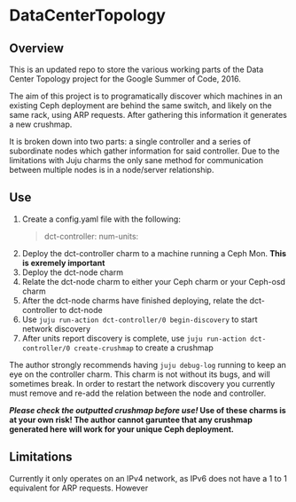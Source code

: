 # DataCenterTopology

## Overview

This is an updated repo to store the various working parts of the Data Center Topology project for the Google Summer of Code, 2016.

The aim of this project is to programatically discover which machines in an existing Ceph deployment are behind the same switch, and likely on the same rack, using ARP requests. After gathering this information it generates a new crushmap.

It is broken down into two parts: a single controller and a series of subordinate nodes which gather information for said controller. Due to the limitations with Juju charms the only sane method for communication between multiple nodes is in a node/server relationship.

## Use

1. Create a config.yaml file with the following:
	>dct-controller:
  	> num-units: <n>
2. Deploy the dct-controller charm to a machine running a Ceph Mon. **This is exremely important**
3. Deploy the dct-node charm
4. Relate the dct-node charm to either your Ceph charm or your Ceph-osd charm
5. After the dct-node charms have finished deploying, relate the dct-controller to dct-node
6. Use `juju run-action dct-controller/0 begin-discovery` to start network discovery
7. After units report discovery is complete, use `juju run-action dct-controller/0 create-crushmap` to create a crushmap

The author strongly recommends having `juju debug-log` running to keep an eye on the controller charm. This charm is not without its bugs, and will sometimes break. In order to restart the network discovery you currently must remove and re-add the relation between the node and controller.

**_Please check the outputted crushmap before use!_ Use of these charms is at your own risk! The author cannot garuntee that any crushmap generated here will work for your unique Ceph deployment.**


## Limitations
Currently it only operates on an IPv4 network, as IPv6 does not have a 1 to 1 equivalent for ARP requests. However



